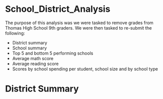 # School_District_Analysis
The purpose of this analysis was we were tasked to remove grades from Thomas High School 9th graders. We were then tasked to re-submit the following:
- District summary
- School summary
- Top 5 and bottom 5 performing schools
- Average math score
- Average reading score
- Scores by school spending per student, school size and by school type

# District Summary 

